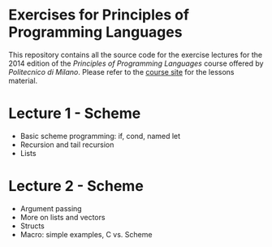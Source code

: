 Exercises for Principles of Programming Languages
==========================

This repository contains all the source code for the exercise lectures for the 2014 edition of the *Principles of Programming Languages* course offered by *Politecnico di Milano*. Please refer to the [course site](http://home.deib.polimi.it/pradella/PL.html) for the lessons material.

# Lecture 1 - Scheme
* Basic scheme programming: if, cond, named let
* Recursion and tail recursion
* Lists

# Lecture 2 - Scheme
* Argument passing
* More on lists and vectors
* Structs
* Macro: simple examples, C vs. Scheme
